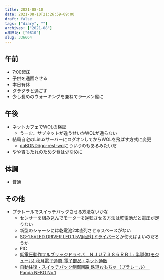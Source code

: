 ```yaml
---
title: 2021-08-10
date: 2021-08-10T21:26:59+09:00
draft: false
tags: ["diary", ""]
archives: ["2021-08"]
n年日記: ["0810"]
slug: 336664
---
```

## 午前
- 7:00起床
- 子供を通園させる
- 本日有休
- ダラダラと過ごす
- 少し長めのウォーキングを兼ねてラーメン屋に
## 午後
- ネットカフェでWOLの検証
  - うーむ、サブネットが違うせいかWOLが通らない
- 結局自宅のLinuxサーバーにログオンしてからWOLを飛ばす方式に変更
  - [daBONDi/go-rest-wol](https://github.com/daBONDi/go-rest-wol)こういうのもあるみたいだ
- やや胃もたれのため夕食は少なめに
## 体調
- 普通
## その他
- プラレールでスイッチバックさせる方法ないかな
  - センサーを組み込んでモーターを逆転させる方法は乾電池だと電圧が足りない
  - 新型のシャーシには乾電池2本直列させるスペースがない
  - [SG-1.5VLED DRIVER LED 1.5V用点灯ドライバー](https://www.sengoku.co.jp/mod/sgk_cart/detail.php?code=EEHD-4ESC)とか使えばよいのだろうか
  - PIC
  - [低電圧動作フルブリッジドライバ　ＮＪＵ７３８６ＲＢ１: 半導体(モジュール) 秋月電子通商-電子部品・ネット通販](https://akizukidenshi.com/catalog/g/gI-15083/)
  - [自動往復・スイッチバック制御回路 鉄道おもちゃ（プラレール）　Panda NEKO No.1](https://pandaneko1.web.fc2.com/scene/switchback.html)